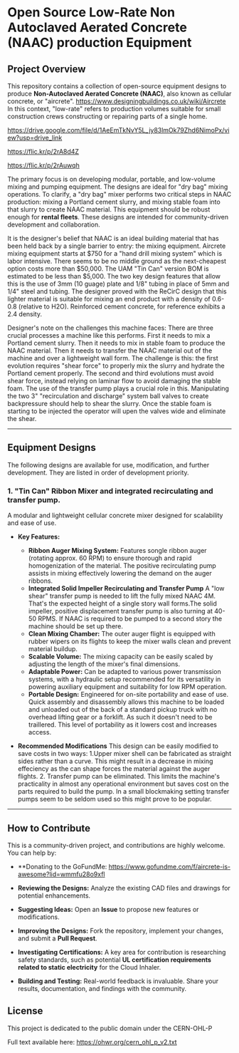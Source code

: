 # Open Source Low-Rate Non Autoclaved Aerated Concrete (NAAC) production Equipment

## Project Overview


This repository contains a collection of open-source equipment designs  to produce **Non-Autoclaved Aerated Concrete (NAAC)**, also known as cellular concrete, or "aircrete". https://www.designingbuildings.co.uk/wiki/Aircrete In this context, "low-rate" refers to production volumes suitable for small construction crews constructing or repairing parts of a single home.

https://drive.google.com/file/d/1AeEmTkNvY5L_jy83lmOk79Zhd6NimoPx/view?usp=drive_link

https://flic.kr/p/2rA8d4Z

https://flic.kr/p/2rAuwqh

The primary focus is on developing modular, portable, and low-volume mixing and pumping equipment. The designs are ideal for "dry bag" mixing operations. To clarify, a "dry bag" mixer performs two critical steps in NAAC production: mixing a Portland cement slurry, and mixing stable foam into that slurry to create NAAC material. This equipment should be robust enough for **rental fleets**. These designs are intended for community-driven development and collaboration.

It is the designer's belief that NAAC is an ideal building material that has been held back by a single barrier to entry: the mixing equipment. Aircrete mixing equipment starts at $750 for a "hand drill mixing system" which is labor intensive. There seems to be no middle ground as the next-cheapest option costs more than $50,000. The UAM "Tin Can" version BOM is estimated to be less than $5,000. The two key design features that allow this is the use of 3mm (10 guage) plate and 1/8" tubing in place of 5mm and 1/4" steel and tubing. The designer proved with the ReCirC design that this lighter material is suitable for mixing an end product with a density of 0.6-0.8 (relative to H2O). Reinforced cement concrete, for reference exhibits a 2.4 density. 

Designer's note on the challenges this machine faces: There are three crucial processes a machine like this performs. First it needs to mix a Portland cement slurry. Then it needs to mix in stable foam to produce the NAAC material. Then it needs to transfer the NAAC material out of the machine and over a lightweight wall form. The challenge is this: the first evolution requires "shear force" to properly mix the slurry and hydrate the Portland cement properly. The second and third evolutions must avoid shear force, instead relying on laminar flow to avoid damaging the stable foam. The use of the transfer pump plays a crucial role in this. Manipulating the two 3" "recirculation and discharge" system ball valves to create backpressure should help to shear the slurry. Once the stable foam is starting to be injected the operator will upen the valves wide and eliminate the shear. 

---

## Equipment Designs

The following designs are available for use, modification, and further development. They are listed in order of development priority.

### 1. "Tin Can" Ribbon Mixer and integrated recirculating and transfer pump. 

A modular and lightweight cellular concrete mixer designed for scalability and ease of use.

* **Key Features:**
    * **Ribbon Auger Mixing System:** Features songle ribbon auger (rotating approx. 60 RPM) to ensure thorough and rapid homogenization of the material. The positive recirculating pump assists in mixing effectively lowering the demand on the auger ribbons.
    * **Integrated Solid Impeller Recirculating and Transfer Pump** A "low shear" transfer pump is needed to lift the fully mixed NAAC 4M. That's the expected height of a single story wall forms.The solid impeller, positive displacement transfer pump is also turning at 40-50 RPMS. If NAAC is required to be pumped to a second story the machine should be set up there. 
    * **Clean Mixing Chamber:** The outer auger flight is equipped with rubber wipers on its flights to keep the mixer walls clean and prevent material buildup.
    * **Scalable Volume:** The mixing capacity can be easily scaled by adjusting the length of the mixer's final dimensions.
    * **Adaptable Power:** Can be adapted to various power transmission systems, with a hydraulic setup recommended for its versatility in powering auxiliary equipment and suitability for low RPM operation. 
  * **Portable Design:** Engineered for on-site portability and ease of use. Quick assembly and disassembly allows this machine to be loaded and unloaded out of the back of a standard pickup truck with no overhead lifting gear or a forklift. As such it doesn't need to be traillered. This level of portability as it lowers cost and increases access.
 
* **Recommended Modifications** This design can be easily modified to save costs in two ways: 1.Upper mixer shell can be fabricated as straight sides rather than a curve. This might result in a decrease in mixing effeciency as the can shape forces the material against the auger flights. 2. Transfer pump can be eliminated. This limits the machine's practicality in almost any operational environment but saves cost on the parts required to build the pump. In a small blockmaking setting transfer pumps seem to be seldom used so this might prove to be popular. 

---

## How to Contribute

This is a community-driven project, and contributions are highly welcome. You can help by:

* **Donating to the GoFundMe: https://www.gofundme.com/f/aircrete-is-awesome?lid=wmmfu28o9xfl

* **Reviewing the Designs:** Analyze the existing CAD files and drawings for potential enhancements.
* **Suggesting Ideas:** Open an **Issue** to propose new features or modifications.
* **Improving the Designs:** Fork the repository, implement your changes, and submit a **Pull Request**.
* **Investigating Certifications:** A key area for contribution is researching safety standards, such as potential **UL certification requirements related to static electricity** for the Cloud Inhaler.
* **Building and Testing:** Real-world feedback is invaluable. Share your results, documentation, and findings with the community.

## License


This project is dedicated to the public domain under the  CERN-OHL-P

Full text available here: https://ohwr.org/cern_ohl_p_v2.txt


